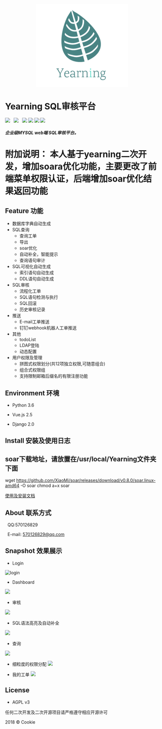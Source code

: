 <p align="center">
        <img width="300" src="logo.png">
</p>

# Yearning SQL审核平台

![](https://img.shields.io/badge/build-release-brightgreen.svg)  
![](https://img.shields.io/badge/version-v1.3.1-brightgreen.svg)  
![](https://img.shields.io/badge/vue.js-2.5.13-brightgreen.svg) 
![](https://img.shields.io/badge/iview-3.1.0-brightgreen.svg?style=flat-square) 
![](https://img.shields.io/badge/python-3.6-brightgreen.svg)
![](https://img.shields.io/badge/Django-2.0.1-brightgreen.svg)

##### 企业级MYSQL web端 SQL审核平台。

# 附加说明： 本人基于yearning二次开发，增加soara优化功能，主要更改了前端菜单权限认证，后端增加soar优化结果返回功能

## Feature 功能

- 数据库字典自动生成
- SQL查询
    - 查询工单 
    - 导出
    - soar优化
    - 自动补全，智能提示 
    - 查询语句审计
- SQL可视化自动生成
    - 索引语句自动生成
    - DDL语句自动生成
- SQL审核
    - 流程化工单
    - SQL语句检测与执行
    - SQL回滚
    - 历史审核记录
- 推送
    - E-mail工单推送
    - 钉钉webhook机器人工单推送
- 其他
    - todoList
    - LDAP登陆  
    - 动态配置 
- 用户权限及管理
    - 拼图式权限划分(共12项独立权限,可随意组合)
    - 组合式权限组
    - 支持限制邮箱后缀名的有限注册功能

## Environment 环境

- Python 3.6

- Vue.js 2.5

- Django 2.0

## Install 安装及使用日志
## soar下载地址，请放置在/usr/local/Yearning文件夹下面
wget https://github.com/XiaoMi/soar/releases/download/v0.8.0/soar.linux-amd64 -O soar
chmod a+x soar

[使用及安装文档](http://supermancookie.com/Yearning-document/)


  
## About 联系方式
   
   QQ:570126829
   
   E-mail: 570126829@qq.com

## Snapshot 效果展示

- Login



![login](http://oy0f4k5qi.bkt.clouddn.com/687474703a2f2f6f793066346b3571692e626b742e636c6f7564646e2e636f6d2f6c6f67696e2e706e67.jpeg)


- Dashboard

![](http://oy0f4k5qi.bkt.clouddn.com/dash.png)

- 审核

![](http://oy0f4k5qi.bkt.clouddn.com/order.png)

- SQL语法高亮及自动补全

![](http://oy0f4k5qi.bkt.clouddn.com/lighit.png)

- 查询

![](http://oy0f4k5qi.bkt.clouddn.com/query.png)

- 细粒度的权限分配
![](http://oy0f4k5qi.bkt.clouddn.com/PER.png)

- 我的工单
![](http://oy0f4k5qi.bkt.clouddn.com/myorder.png)


## License

- AGPL v3

任何二次开发及二次开源项目请严格遵守相应开源许可

2018 © Cookie


